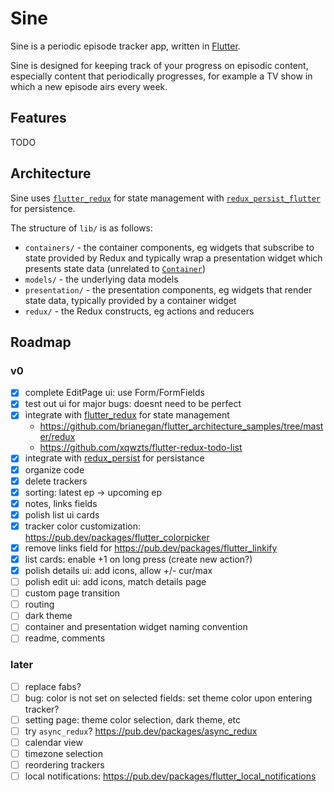 # Sine

Sine is a periodic episode tracker app, written in [Flutter](https://flutter.dev/).

Sine is designed for keeping track of your progress on episodic content, especially content that periodically progresses, for example a TV show in which a new episode airs every week.

## Features

TODO

## Architecture

Sine uses [`flutter_redux`](https://pub.dev/packages/flutter_redux) for state management with [`redux_persist_flutter`](https://pub.dev/packages/redux_persist_flutter) for persistence.

The structure of `lib/` is as follows:

- `containers/` - the container components, eg widgets that subscribe to state provided by Redux and typically wrap a presentation widget which presents state data (unrelated to [`Container`](https://api.flutter.dev/flutter/widgets/Container-class.html))
- `models/` - the underlying data models
- `presentation/` - the presentation components, eg widgets that render state data, typically provided by a container widget
- `redux/` - the Redux constructs, eg actions and reducers

## Roadmap

### v0

- [x] complete EditPage ui: use Form/FormFields
- [x] test out ui for major bugs: doesnt need to be perfect
- [x] integrate with [flutter_redux](https://pub.dev/packages/flutter_redux) for state management
  - https://github.com/brianegan/flutter_architecture_samples/tree/master/redux
  - https://github.com/xqwzts/flutter-redux-todo-list
- [x] integrate with [redux_persist](https://pub.dev/packages/redux_persist) for persistance
- [x] organize code
- [x] delete trackers
- [x] sorting: latest ep -> upcoming ep
- [x] notes, links fields
- [x] polish list ui cards
- [x] tracker color customization: https://pub.dev/packages/flutter_colorpicker
- [x] remove links field for https://pub.dev/packages/flutter_linkify
- [x] list cards: enable +1 on long press (create new action?)
- [x] polish details ui: add icons, allow +/- cur/max
- [ ] polish edit ui: add icons, match details page
- [ ] custom page transition
- [ ] routing
- [ ] dark theme
- [ ] container and presentation widget naming convention
- [ ] readme, comments

### later

- [ ] replace fabs?
- [ ] bug: color is not set on selected fields: set theme color upon entering tracker?
- [ ] setting page: theme color selection, dark theme, etc
- [ ] try `async_redux`? https://pub.dev/packages/async_redux
- [ ] calendar view
- [ ] timezone selection
- [ ] reordering trackers
- [ ] local notifications: https://pub.dev/packages/flutter_local_notifications
